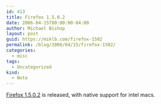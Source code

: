 ```yaml
---
id: 413
title: Firefox 1.5.0.2
date: 2006-04-15T00:00:00-04:00
author: Michael Bishop
layout: post
guid: https://miklb.com/firefox-1502
permalink: /blog/2006/04/15/firefox-1502/
categories:
  - misc
tags:
  - Uncategorized
kind:
  - Note
---
```

<p><a href="http://www.mozilla.com/firefox/">Firefox 1.5.0.2</a> is released, with native support for intel macs.</p>
